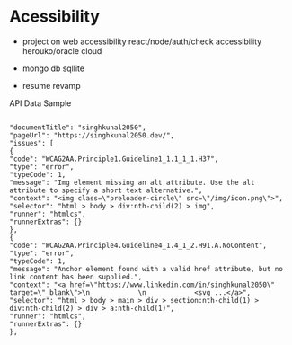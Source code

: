 # Acessibility


- project on web accessibility
react/node/auth/check accessibility
herouko/oracle cloud 

- mongo db  sqllite 
- resume revamp 

API Data Sample

```

"documentTitle": "singhkunal2050",
"pageUrl": "https://singhkunal2050.dev/",
"issues": [
{
"code": "WCAG2AA.Principle1.Guideline1_1.1_1_1.H37",
"type": "error",
"typeCode": 1,
"message": "Img element missing an alt attribute. Use the alt attribute to specify a short text alternative.",
"context": "<img class=\"preloader-circle\" src=\"/img/icon.png\">",
"selector": "html > body > div:nth-child(2) > img",
"runner": "htmlcs",
"runnerExtras": {}
},
{
"code": "WCAG2AA.Principle4.Guideline4_1.4_1_2.H91.A.NoContent",
"type": "error",
"typeCode": 1,
"message": "Anchor element found with a valid href attribute, but no link content has been supplied.",
"context": "<a href=\"https://www.linkedin.com/in/singhkunal2050\" target=\"_blank\">\n            \n            <svg ...</a>",
"selector": "html > body > main > div > section:nth-child(1) > div:nth-child(2) > div > a:nth-child(1)",
"runner": "htmlcs",
"runnerExtras": {}
},

```

